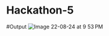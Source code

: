 # Hackathon-5
#Output
![Image 22-08-24 at 9 53 PM](https://github.com/user-attachments/assets/3d3b9d6a-b6b9-4d03-ad67-5c5983c0a4ab)
